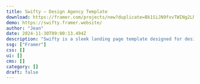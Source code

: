 ```yaml
---
title: Swifty — Design Agency Template
download: https://framer.com/projects/new?duplicate=Bk1SiJN9fxvTWINg2LNL&via=jeanstak&duplicateType=siteTemplate
demo: https://swifty.framer.website/
author: "Jean"
date: 2024-11-30T09:00:13.494Z
description: "Swifty is a sleek landing page template designed for design agencies with a subscription model. Effortlessly showcase your services, portfolio, and subscription packages with a professional touch."
ssg: ["Framer"]
css: []
ui: []
cms: []
category: []
draft: false
---
```

